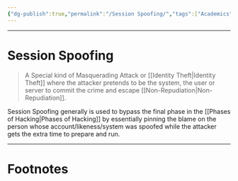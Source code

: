 ```yaml
---
{"dg-publish":true,"permalink":"/Session Spoofing/","tags":["Academics","CyberSec","EthHack"]}
---
```



---
# Session Spoofing
> A Special kind of Masquerading Attack or [[Identity Theft\|Identity Theft]] where the attacker pretends to be the system, the user or server to commit the crime and escape [[Non-Repudiation\|Non-Repudiation]].

Session Spoofing generally is used to bypass the final phase in the [[Phases of Hacking\|Phases of Hacking]] by essentially pinning the blame on the person whose account/likeness/system was spoofed while the attacker gets the extra time to prepare and run.

---
# Footnotes